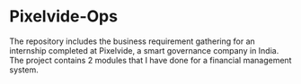 # Pixelvide-Ops
The repository includes the business requirement gathering for an internship completed at Pixelvide, a smart governance company in India.
The project contains 2 modules that I have done for a financial management system.
